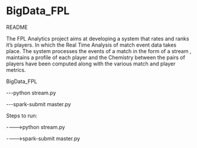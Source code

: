 # BigData_FPL
README 

The FPL Analytics project aims at developing a system that rates and ranks it’s players. In which the Real Time Analysis of match event data takes place. 
The system processes the events of a match in the form of a stream , maintains a profile of each player and the Chemistry between the pairs of players have
been computed along with the various match and player metrics.

BigData_FPL

---python stream.py 

---spark-submit master.py

Steps to run:

---->python stream.py

---->spark-submit master.py
